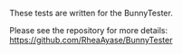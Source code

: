 These tests are written for the BunnyTester.

Please see the repository for more details: https://github.com/RheaAyase/BunnyTester

